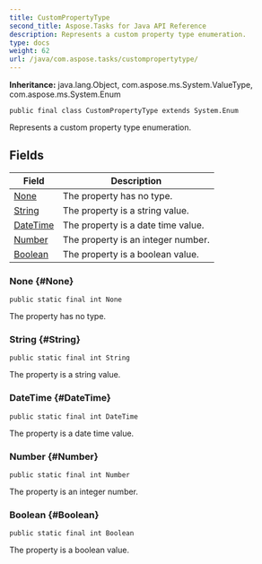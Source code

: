 ```yaml
---
title: CustomPropertyType
second_title: Aspose.Tasks for Java API Reference
description: Represents a custom property type enumeration.
type: docs
weight: 62
url: /java/com.aspose.tasks/custompropertytype/
---
```


**Inheritance:**
java.lang.Object, com.aspose.ms.System.ValueType, com.aspose.ms.System.Enum
```
public final class CustomPropertyType extends System.Enum
```

Represents a custom property type enumeration.
## Fields

| Field | Description |
| --- | --- |
| [None](#None) | The property has no type. |
| [String](#String) | The property is a string value. |
| [DateTime](#DateTime) | The property is a date time value. |
| [Number](#Number) | The property is an integer number. |
| [Boolean](#Boolean) | The property is a boolean value. |
### None {#None}
```
public static final int None
```


The property has no type.

### String {#String}
```
public static final int String
```


The property is a string value.

### DateTime {#DateTime}
```
public static final int DateTime
```


The property is a date time value.

### Number {#Number}
```
public static final int Number
```


The property is an integer number.

### Boolean {#Boolean}
```
public static final int Boolean
```


The property is a boolean value.

